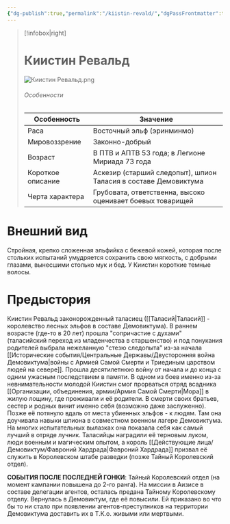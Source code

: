 ```yaml
---
{"dg-publish":true,"permalink":"/kiistin-revald/","dgPassFrontmatter":true}
---
```


> [!infobox|right]
> # Киистин Ревальд
> ![Киистин Ревальд.png](/img/user/%D0%98%D0%B7%D0%BE%D0%B1%D1%80%D0%B0%D0%B6%D0%B5%D0%BD%D0%B8%D1%8F/%D0%9A%D0%B8%D0%B8%D1%81%D1%82%D0%B8%D0%BD%20%D0%A0%D0%B5%D0%B2%D0%B0%D0%BB%D1%8C%D0%B4.png)
> ###### Особенности
> | Особенность | Значение |
> | ---- | ---- |
> | Раса | Восточный эльф (эринминмо)|
> | Мировоззрение | Законно-добрый |
> | Возраст | В ПТВ и АПТВ 53 года; в Легионе Мириада 73 года |
> | Короткое описание |Аскезир (старший следопыт), шпион Таласия в составе Демовиктума|
> | Черта характера | Грубовата, ответственна, высоко оценивает боевых товарищей|

# Внешний вид

Стройная, крепко сложенная эльфийка с бежевой кожей, которая после стольких испытаний умудряется сохранить свою мягкость, с добрыми глазами, вынесшими столько мук и бед. У Киистин короткие темные волосы.

# Предыстория

Киистин Ревальд законорожденный таласиец ([[Таласий\|Таласий]] - королевство лесных эльфов в составе Демовиктума). В раннем возрасте (где-то в 20 лет) прошла "сопричастие с духами" (таласийский переход из младенчества в старшенство) и под понукания родителей выбрала нежеланную "стезю следопыта" из-за начала [[Исторические события/Центральные Державы/Двусторонняя война Демовиктума\|войны с Армией Самой Смерти и Триединым царством людей на севере]]. Прошла десятилетнюю войну от начала и до конца с одним ужасным последствием в памяти. В одном из боев именно из-за невнимательности молодой Киистин смог прорваться отряд всадника [[Организации, объединения, армии/Армия Самой Смерти\|Мора]] в жилую лощину, где проживали и её родители. В смерти своих братьев, сестер и родных винит именно себя (возможно даже заслуженно).
Позже её потянуло вдаль от места убиенных эльфов - к людям. Там она доучивала навыки шпиона в совместном военном лагере Демовиктума. На многих испытательных вылазках она показала себя как самый лучший в отряде лучник. 
Таласийцы наградили её терновым луком, люди военным и магическим опытом, а король [[Действующие лица/Демовиктум/Фавроний Хардрада\|Фавроний Хардрада]] призвал её служить в Королевском штабе разведки (позже Тайный Королевский отдел).

**СОБЫТИЯ ПОСЛЕ ПОСЛЕДНЕЙ ГОНКИ**:
Тайный Королевский отдел (на момент кампании повышена до 2-го ранга). На миссии в Аизисе в составе делегации агентов, осталась предана Тайному Королевскому отделу. Вернулась в Демовиктум, где её повысили.
Ей приказано во что бы то ни стало при появлении агентов-преступников на территории Демовиктума доставить их в Т.К.о. живыми или мертвыми.